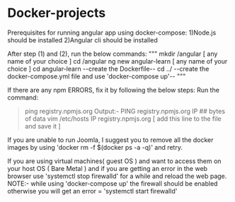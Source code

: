 # Docker-projects
Prerequisites for running angular app using docker-compose:
1)Node.js should be installed
2)Angular cli should be installed

After step (1) and (2), run the below commands:
"""
   mkdir /angular [ any name of your choice ]
   cd /angular
   ng new angular-learn [ any name of your choice ]
   cd angular-learn
   --create the Dockerfile--
   cd ../
   --create the docker-compose.yml file and use 'docker-compose up'--
"""

If there are any npm ERRORS, fix it by following the below steps:
  Run the command:
   > ping registry.npmjs.org
      Output:- PING registry.npmjs.org IP ## bytes of data
   > vim /etc/hosts
   > IP registry.npmjs.org [ add this line to the file and save it ]
   
If you are unable to run Joomla, I suggest you to remove all the docker images by using 'docker rm -f $(docker ps -a -q)' and retry.

If you are using virtual machines( guest OS ) and want to access them on your host OS ( Bare Metal ) and if you are getting an error in the web browser use 'systemctl stop firewalld' for a while and reload the web page.
NOTE:- while using 'docker-compose up' the firewall should be enabled otherwise you will get an error = 'systemctl start firewalld'
    

